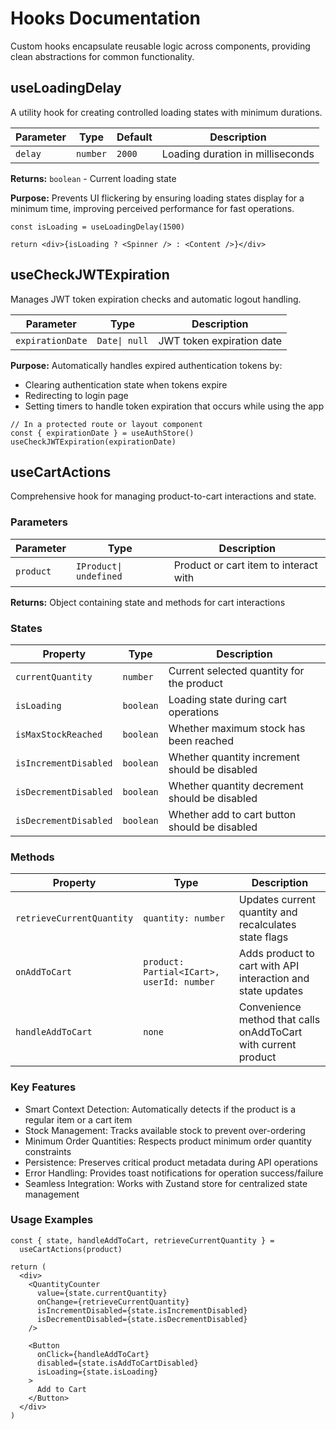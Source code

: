 # Hooks Documentation

Custom hooks encapsulate reusable logic across components, providing clean abstractions for common functionality.

## useLoadingDelay

A utility hook for creating controlled loading states with minimum durations.

| Parameter | Type     | Default | Description                      |
| --------- | -------- | ------- | -------------------------------- |
| `delay`   | `number` | `2000`  | Loading duration in milliseconds |

**Returns:** `boolean` - Current loading state

**Purpose:** Prevents UI flickering by ensuring loading states display for a minimum time, improving perceived performance for fast operations.

```tsx
const isLoading = useLoadingDelay(1500)

return <div>{isLoading ? <Spinner /> : <Content />}</div>
```

## useCheckJWTExpiration

Manages JWT token expiration checks and automatic logout handling.

| Parameter        | Type          | Description               |
| ---------------- | ------------- | ------------------------- |
| `expirationDate` | `Date\| null` | JWT token expiration date |

**Purpose:** Automatically handles expired authentication tokens by:

- Clearing authentication state when tokens expire
- Redirecting to login page
- Setting timers to handle token expiration that occurs while using the app

```tsx
// In a protected route or layout component
const { expirationDate } = useAuthStore()
useCheckJWTExpiration(expirationDate)
```

## useCartActions

Comprehensive hook for managing product-to-cart interactions and state.

### Parameters

| Parameter | Type                   | Description                           |
| --------- | ---------------------- | ------------------------------------- |
| `product` | `IProduct\| undefined` | Product or cart item to interact with |

**Returns:** Object containing state and methods for cart interactions

### States

| Property              | Type      | Description                                   |
| --------------------- | --------- | --------------------------------------------- |
| `currentQuantity`     | `number`  | Current selected quantity for the product     |
| `isLoading`           | `boolean` | Loading state during cart operations          |
| `isMaxStockReached`   | `boolean` | Whether maximum stock has been reached        |
| `isIncrementDisabled` | `boolean` | Whether quantity increment should be disabled |
| `isDecrementDisabled` | `boolean` | Whether quantity decrement should be disabled |
| `isDecrementDisabled` | `boolean` | Whether add to cart button should be disabled |

### Methods

| Property                  | Type                                      | Description                                                    |
| ------------------------- | ----------------------------------------- | -------------------------------------------------------------- |
| `retrieveCurrentQuantity` | `quantity: number`                        | Updates current quantity and recalculates state flags          |
| `onAddToCart`             | `product: Partial<ICart>, userId: number` | Adds product to cart with API interaction and state updates    |
| `handleAddToCart`         | `none`                                    | Convenience method that calls onAddToCart with current product |

### Key Features

- Smart Context Detection: Automatically detects if the product is a regular item or a cart item
- Stock Management: Tracks available stock to prevent over-ordering
- Minimum Order Quantities: Respects product minimum order quantity constraints
- Persistence: Preserves critical product metadata during API operations
- Error Handling: Provides toast notifications for operation success/failure
- Seamless Integration: Works with Zustand store for centralized state management

### Usage Examples

```tsx
const { state, handleAddToCart, retrieveCurrentQuantity } =
  useCartActions(product)

return (
  <div>
    <QuantityCounter
      value={state.currentQuantity}
      onChange={retrieveCurrentQuantity}
      isIncrementDisabled={state.isIncrementDisabled}
      isDecrementDisabled={state.isDecrementDisabled}
    />

    <Button
      onClick={handleAddToCart}
      disabled={state.isAddToCartDisabled}
      isLoading={state.isLoading}
    >
      Add to Cart
    </Button>
  </div>
)
```
